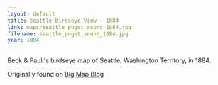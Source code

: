 ```yaml
---
layout: default
title: Seattle Birdseye View - 1884
link: maps/seattle_puget_sound_1884.jpg
filename: seattle_puget_sound_1884.jpg
year: 1884
---
```


Beck & Pauli's birdseye map of Seattle, Washington Territory, in 1884.

Originally found on [Big Map Blog](http://www.bigmapblog.com/2013/birdseye-view-of-seattle-1884/)
